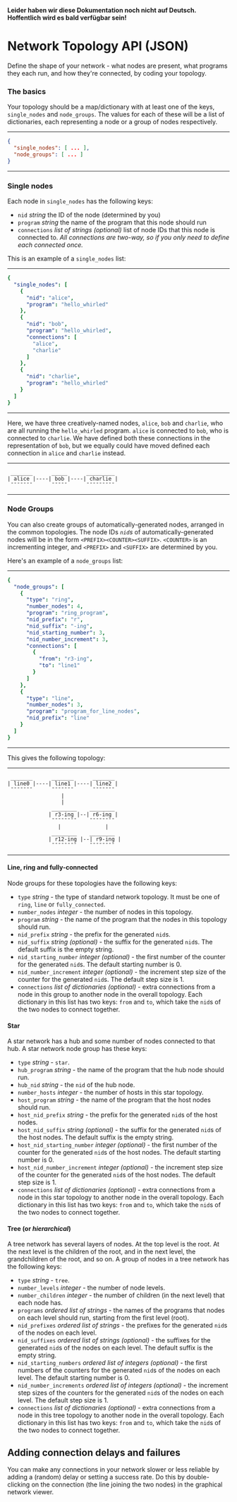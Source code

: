**Leider haben wir diese Dokumentation noch nicht auf Deutsch. Hoffentlich wird es bald verfügbar sein!**

# Network Topology API (JSON)

Define the shape of your network - what nodes are present, what programs they each run, and how they're connected,
by coding your topology.

### The basics

Your topology should be a map/dictionary with at least one of the keys, `single_nodes` and `node_groups`. The values for
each of these will be a list of dictionaries, each representing a node or a group of nodes respectively.

---

```json
{
  "single_nodes": [ ... ],
  "node_groups": [ ... ]
}
```

---

### Single nodes

Each node in `single_nodes` has the following keys:

- `nid` _string_ the ID of the node (determined by you)
- `program` _string_ the name of the program that this node should run
- `connections` _list of strings (optional)_ list of node IDs that this node is connected to. _All connections are
  two-way, so if you only need to define each connected once._

This is an example of a `single_nodes` list:

---

```yaml
{
  "single_nodes": [
    {
      "nid": "alice",
      "program": "hello_whirled"
    },
    {
      "nid": "bob",
      "program": "hello_whirled",
      "connections": [
        "alice",
        "charlie"
      ]
    },
    {
      "nid": "charlie",
      "program": "hello_whirled"
    }
  ]
}
```

---

Here, we have three creatively-named nodes, `alice`, `bob` and `charlie`, who are all running the `hello_whirled`
program. `alice` is connected to `bob`, who is connected to `charlie`. We have defined both these connections in the
representation of `bob`, but we equally could have moved defined each connection in `alice` and `charlie` instead.

---

```text
 _______      _____      _________
| alice |----| bob |----| charlie |
 ¯¯¯¯¯¯¯      ¯¯¯¯¯      ¯¯¯¯¯¯¯¯¯
```

---

### Node Groups

You can also create groups of automatically-generated nodes, arranged in the common topologies. The node IDs _`nid`s_
of automatically-generated nodes will be in the form `<PREFIX><COUNTER><SUFFIX>`. `<COUNTER>` is an incrementing
integer, and `<PREFIX>` and `<SUFFIX>` are determined by you.

Here's an example of a `node_groups` list:

---

```yaml
{
  "node_groups": [
    {
      "type": "ring",
      "number_nodes": 4,
      "program": "ring_program",
      "nid_prefix": "r",
      "nid_suffix": "-ing",
      "nid_starting_number": 3,
      "nid_number_increment": 3,
      "connections": [
        {
          "from": "r3-ing",
          "to": "line1"
        }
      ]
    },
    {
      "type": "line",
      "number_nodes": 3,
      "program": "program_for_line_nodes",
      "nid_prefix": "line"
    }
  ]
}
```

---

This gives the following topology:

---

```text
 _______      _______      _______
| line0 |----| line1 |----| line2 |
 ¯¯¯¯¯¯¯      ¯¯¯¯¯¯¯      ¯¯¯¯¯¯¯
                 |
                 |
              ________    ________
             | r3-ing |--| r6-ing |
              ¯¯¯¯¯¯¯¯    ¯¯¯¯¯¯¯¯
                |              |
              ________    ________
             | r12-ing |--| r9-ing |
              ¯¯¯¯¯¯¯¯    ¯¯¯¯¯¯¯¯
```

---

#### Line, ring and fully-connected

Node groups for these topologies have the following keys:
- `type` _string_ - the type of standard network topology. It must be one of `ring`, `line` or `fully_connected`.
- `number_nodes` _integer_ - the number of nodes in this topology.
- `program` _string_ - the name of the program that the nodes in this topology should run.
- `nid_prefix` _string_ - the prefix for the generated `nid`s.
- `nid_suffix` _string (optional)_ - the suffix for the generated `nid`s. The default suffix is the empty string.
- `nid_starting_number` _integer (optional)_ - the first number of the counter for the generated `nid`s. The default
  starting number is 0.
- `nid_number_increment` _integer (optional)_ - the increment step size of the counter for the generated `nid`s. The
  default step size is 1.
- `connections` _list of dictionaries (optional)_ - extra connections from a node in this group to another node in the
  overall topology. Each dictionary in this list has two keys: `from` and `to`, which take the `nid`s of the two nodes
  to connect together.

#### Star

A star network has a hub and some number of nodes connected to that hub. A star network node group has these keys:
- `type` _string_ - `star`.
- `hub_program` _string_ - the name of the program that the hub node should run.
- `hub_nid` _string_ - the `nid` of the hub node.
- `number_hosts` _integer_ - the number of hosts in this star topology.
- `host_program` _string_ - the name of the program that the host nodes should run.
- `host_nid_prefix` _string_ - the prefix for the generated `nid`s of the host nodes.
- `host_nid_suffix` _string (optional)_ - the suffix for the generated `nid`s of the host nodes. The default suffix is
  the empty string.
- `host_nid_starting_number` _integer (optional)_ - the first number of the counter for the generated `nid`s of the
  host nodes. The default starting number is 0.
- `host_nid_number_increment` _integer (optional)_ - the increment step size of the counter for the generated `nid`s
  of the host nodes. The default step size is 1.
- `connections` _list of dictionaries (optional)_ - extra connections from a node in this star topology to another node
  in the overall topology. Each dictionary in this list has two keys: `from` and `to`, which take the `nid`s of the two
  nodes to connect together.

#### Tree (or _hierarchical_)

A tree network has several layers of nodes. At the top level is the root. At the next level is the children of the root,
and in the next level, the grandchildren of the root, and so on. A group of nodes in a tree network has the following
keys:
- `type` _string_ - `tree`.
- `number_levels` _integer_ - the number of node levels.
- `number_children` _integer_ - the number of children (in the next level) that each node has.
- `programs` _ordered list of strings_ - the names of the programs that nodes on each level should run, starting from
  the first level (root).
- `nid_prefixes` _ordered list of strings_ - the prefixes for the generated `nid`s of the nodes on each level.
- `nid_suffixes` _ordered list of strings (optional)_ - the suffixes for the generated `nid`s of the nodes on each
  level. The default suffix is the empty string.
- `nid_starting_numbers` _ordered list of integers (optional)_ - the first numbers of the counters for the generated
  `nid`s of the nodes on each level. The default starting number is 0.
- `nid_number_increments` _ordered list of integers (optional)_ - the increment step sizes of the counters for the
  generated `nid`s of the nodes on each level. The default step size is 1.
- `connections` _list of dictionaries (optional)_ - extra connections from a node in this tree topology to another node
  in the overall topology. Each dictionary in this list has two keys: `from` and `to`, which take the `nid`s of the two
  nodes to connect together.
  
## Adding connection delays and failures

You can make any connections in your network slower or less reliable by adding a (random) delay or setting a success
rate. Do this by double-clicking on the connection (the line joining the two nodes) in the graphical network viewer.
